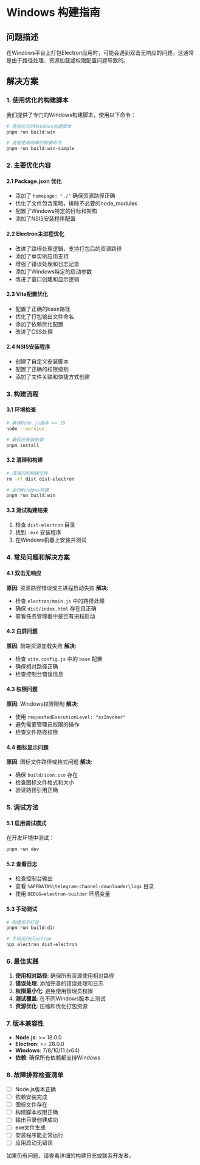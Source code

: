 # Windows 构建指南

## 问题描述

在Windows平台上打包Electron应用时，可能会遇到双击无响应的问题。这通常是由于路径处理、资源加载或权限配置问题导致的。

## 解决方案

### 1. 使用优化的构建脚本

我们提供了专门的Windows构建脚本，使用以下命令：

```bash
# 使用优化的Windows构建脚本
pnpm run build:win

# 或者使用简单的构建命令
pnpm run build:win-simple
```

### 2. 主要优化内容

#### 2.1 Package.json 优化
- 添加了 `homepage: "./"` 确保资源路径正确
- 优化了文件包含策略，排除不必要的node_modules
- 配置了Windows特定的目标和架构
- 添加了NSIS安装程序配置

#### 2.2 Electron主进程优化
- 改进了路径处理逻辑，支持打包后的资源路径
- 添加了单实例应用支持
- 增强了错误处理和日志记录
- 添加了Windows特定的启动参数
- 改进了窗口创建和显示逻辑

#### 2.3 Vite配置优化
- 配置了正确的base路径
- 优化了打包输出文件命名
- 添加了依赖优化配置
- 改进了CSS处理

#### 2.4 NSIS安装程序
- 创建了自定义安装脚本
- 配置了正确的权限级别
- 添加了文件关联和快捷方式创建

### 3. 构建流程

#### 3.1 环境检查
```bash
# 确保Node.js版本 >= 18
node --version

# 确保已安装依赖
pnpm install
```

#### 3.2 清理和构建
```bash
# 清理旧的构建文件
rm -rf dist dist-electron

# 运行Windows构建
pnpm run build:win
```

#### 3.3 测试构建结果
1. 检查 `dist-electron` 目录
2. 找到 `.exe` 安装程序
3. 在Windows机器上安装并测试

### 4. 常见问题和解决方案

#### 4.1 双击无响应
**原因**: 资源路径错误或主进程启动失败
**解决**: 
- 检查 `electron/main.js` 中的路径处理
- 确保 `dist/index.html` 存在且正确
- 查看任务管理器中是否有进程启动

#### 4.2 白屏问题
**原因**: 前端资源加载失败
**解决**:
- 检查 `vite.config.js` 中的 `base` 配置
- 确保相对路径正确
- 检查控制台错误信息

#### 4.3 权限问题
**原因**: Windows权限限制
**解决**:
- 使用 `requestedExecutionLevel: "asInvoker"`
- 避免需要管理员权限的操作
- 检查文件路径权限

#### 4.4 图标显示问题
**原因**: 图标文件路径或格式问题
**解决**:
- 确保 `build/icon.ico` 存在
- 检查图标文件格式和大小
- 验证路径引用正确

### 5. 调试方法

#### 5.1 启用调试模式
在开发环境中测试：
```bash
pnpm run dev
```

#### 5.2 查看日志
- 检查控制台输出
- 查看 `%APPDATA%\telegram-channel-downloader\logs` 目录
- 使用 `DEBUG=electron-builder` 环境变量

#### 5.3 手动测试
```bash
# 构建但不打包
pnpm run build:dir

# 手动运行electron
npx electron dist-electron
```

### 6. 最佳实践

1. **使用相对路径**: 确保所有资源使用相对路径
2. **错误处理**: 添加完善的错误处理和日志
3. **权限最小化**: 避免使用管理员权限
4. **测试覆盖**: 在不同Windows版本上测试
5. **资源优化**: 压缩和优化打包资源

### 7. 版本兼容性

- **Node.js**: >= 18.0.0
- **Electron**: >= 28.0.0
- **Windows**: 7/8/10/11 (x64)
- **依赖**: 确保所有依赖都支持Windows

### 8. 故障排除检查清单

- [ ] Node.js版本正确
- [ ] 依赖安装完成
- [ ] 图标文件存在
- [ ] 构建脚本权限正确
- [ ] 输出目录创建成功
- [ ] exe文件生成
- [ ] 安装程序能正常运行
- [ ] 应用启动无错误

如果仍有问题，请查看详细的构建日志或联系开发者。 